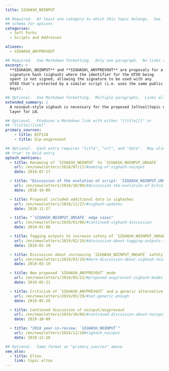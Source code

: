```yaml
---
title: SIGHASH_NOINPUT

## Required.  At least one category to which this topic belongs.  See
## schema for options
categories:
  - Soft Forks
  - Scripts and Addresses

aliases:
  - SIGHASH_ANYPREVOUT

## Required.  Use Markdown formatting.  Only one paragraph.  No links allowed.
excerpt: >
  **SIGHASH\_NOINPUT** and **SIGHASH\_ANYPREVOUT** are proposals for a
  signature hash (sighash) where the identifier for the UTXO being
  spent is not signed, allowing the signature to be used with any
  UTXO that's protected by a similar script (i.e. uses the same public
  keys).

## Optional.  Use Markdown formatting.  Multiple paragraphs.  Links allowed.
extended_summary: |
  A noinput-style sighash is necessary for the proposed [eltoo][topic eltoo]
  layer for LN.

## Optional.  Produces a Markdown link with either "[title][]" or
## "[title](link)"
primary_sources:
    - title: BIP118
    - title: bip-anyprevout

## Optional.  Each entry requires "title", "url", and "date".  May also use "feature:
## true" to bold entry
optech_mentions:
  - title: Renaming of `SIGHASH_NOINPUT` to `SIGHASH_NOINPUT_UNSAFE`
    url: /en/newsletters/2018/07/17/#naming-of-sighash-noinput
    date: 2018-07-17

  - title: "Discussion of the evolution of script: `SIGHASH_NOINPUT_UNSAFE`"
    url: /en/newsletters/2018/10/09/#discussion-the-evolution-of-bitcoin-script
    date: 2018-10-09

  - title: Proposal included additional data in sighashes
    url: /en/newsletters/2018/11/27/#sighash-updates
    date: 2018-11-27

  - title: "`SIGHASH_NOINPUT_UNSAFE` edge cases"
    url: /en/newsletters/2019/01/08/#continued-sighash-discussion
    date: 2019-01-08

  - title: Tagging outputs to increase safety of `SIGHASH_NOINPUT_UNSAFE`
    url: /en/newsletters/2019/02/19/#discussion-about-tagging-outputs-to-enable-restricted-features-on-spending
    date: 2019-02-19

  - title: Discussion about increasing `SIGHASH_NOINPUT_UNSAFE` safety
    url: /en/newsletters/2019/03/19/#more-discussion-about-sighash-noinput-unsafe
    date: 2019-03-19

  - title: New proposed `SIGHASH_ANYPREVOUT` mode
    url: /en/newsletters/2019/05/21/#proposed-anyprevout-sighash-modes
    date: 2019-05-21

  - title: Criticism of `SIGHASH_ANYPREVOUT` and a generic alternative
    url: /en/newsletters/2019/05/29/#not-generic-enough
    date: 2019-05-29

  - title: Continued discussion of noinput/anyprevout
    url: /en/newsletters/2019/10/09/#continued-discussion-about-noinput-anyprevout
    date: 2019-10-09

  - title: "2018 year-in-review: `SIGHASH_NOINPUT`"
    url: /en/newsletters/2018/12/28#sighash_noinput
    date: 2018-12-28

## Optional.  Same format as "primary_sources" above
see_also:
  - title: Eltoo
    link: topic eltoo
---
```

